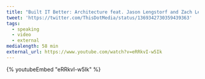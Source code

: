 ```yaml
---
title: "Built IT Better: Architecture feat. Jason Lengstorf and Zach Leatherman"
tweet: 'https://twitter.com/ThisDotMedia/status/1369342730359439363'
tags:
  - speaking
  - video
  - external
medialength: 58 min
external_url: https://www.youtube.com/watch?v=eRRkvI-w5Ik
---
```

{% youtubeEmbed "eRRkvI-w5Ik" %}